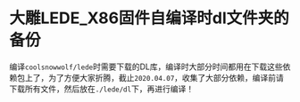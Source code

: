 大雕LEDE_X86固件自编译时dl文件夹的备份
=====


编译`coolsnowwolf/lede`时需要下载的DL库，编译时大部分时间都用在下载这些依赖包上了，为了方便大家折腾，截止`2020.04.07`，收集了大部分依赖，编译前请下载所有文件，然后放在`./lede/dl`下，再进行编译！
